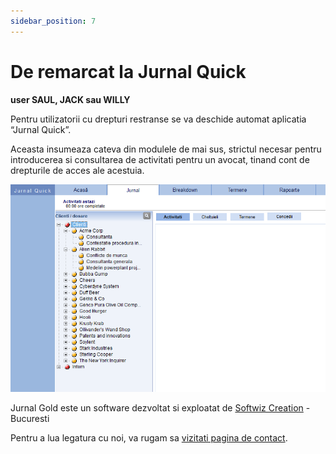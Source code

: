 ```yaml
---
sidebar_position: 7
---
```


# De remarcat la Jurnal Quick

**user SAUL, JACK sau WILLY**

Pentru utilizatorii cu drepturi restranse se va deschide automat aplicatia “Jurnal Quick”. 

Aceasta insumeaza cateva din modulele de mai sus, strictul necesar pentru introducerea si consultarea de activitati pentru un avocat, tinand cont de drepturile de acces ale acestuia.

![Untitled](Ghid%20pentru%20Jurnal%20Gold%20Demo%207383d6e3e46349199e8a97198aec4451/Untitled%2018.png)

Jurnal Gold  este un software dezvoltat  si exploatat de [Softwiz Creation](https://www.softwiz.ro) - Bucuresti

Pentru a lua legatura cu noi, va rugam sa  [vizitati pagina de contact](https://www.softwiz.ro/contact/).